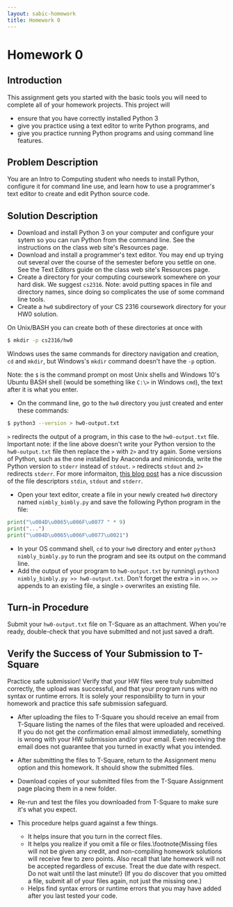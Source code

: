 ```yaml
---
layout: sabic-homework
title: Homework 0
---
```


# Homework 0

## Introduction

This assignment gets you started with the basic tools you will need to complete all of your homework projects.  This project will


- ensure that you have correctly installed Python 3
- give you practice using a text editor to write Python programs, and
- give you practice running Python programs and using command line features.


## Problem Description

You are an Intro to Computing student who needs to install Python, configure it for command line use, and learn how to use a programmer's text editor to create and edit Python source code.

## Solution Description

- Download and install Python 3 on your computer and configure your sytem so you can run Python from the command line. See the instructions on the class web site's Resources page.
- Download and install a programmer's text editor.  You may end up trying out several over the course of the semester before you settle on one. See the Text Editors guide on the class web site's Resources page.
- Create a directory for your computing coursework somewhere on your hard disk.  We suggest `cs2316`.  Note: avoid putting spaces in file and directory names, since doing so complicates the use of some command line tools.
- Create a `hw0` subdirectory of your CS 2316 coursework directory for your HW0 solution.

On Unix/BASH you can create both of these directories at once with

```sh
$ mkdir -p cs2316/hw0
```

Windows uses the same commands for directory navigation and creation, `cd` and `mkdir`, but Windows's `mkdir` command doesn't have the `-p` option.

Note: the `$` is the command prompt on most Unix shells and Windows 10's Ubuntu BASH shell (would be something like `C:\>` in Windows `cmd`), the text after it is what you enter.

- On the command line, go to the `hw0` directory you just created and enter these commands:

```sh
$ python3 --version > hw0-output.txt
```

`>` redirects the output of a program, in this case to the `hw0-output.txt` file. Important note: if the line above doesn't write your Python version to the `hw0-output.txt` file then replace the `>` with `2>` and try again. Some versions of Python, such as the one installed by Anaconda and miniconda, write the Python version to `stderr` instead of `stdout`. `>` redirects `stdout` and `2>` redirects `stderr`. For more informaiton,  [this blog post](http://www.jstorimer.com/blogs/workingwithcode/7766119-when-to-use-stderr-instead-of-stdout) has a nice discussion of the file descriptors `stdin`, `stdout` and `stderr`.

- Open your text editor, create a file in your newly created `hw0` directory named `nimbly_bimbly.py` and save the following Python program in the file:

```Python
print("\u004D\u0065\u006F\u0077 " * 9)
print("...")
print("\u004D\u0065\u006F\u0077\u0021")
```
- In your OS command shell, `cd` to your `hw0` directory and enter `python3 nimbly_bimbly.py` to run the program and see its output on the command line.
- Add the output of your program to `hw0-output.txt` by running\\
  `python3 nimbly_bimbly.py >> hw0-output.txt`. Don't forget the extra `>` in `>>`. `>>` appends to an existing file, a single `>` overwrites an existing file.


## Turn-in Procedure

Submit your `hw0-output.txt` file on T-Square as an attachment.  When you're ready, double-check that you have submitted and not just saved a draft.

## Verify the Success of Your Submission to T-Square

Practice safe submission! Verify that your HW files were truly submitted correctly, the upload was successful, and that your program runs with no syntax or runtime errors. It is solely your responsibility to turn in your homework and practice this safe submission safeguard.

- After uploading the files to T-Square you should receive an email from T-Square listing the names of the files that were uploaded and received. If you do not get the confirmation email almost immediately, something is wrong with your HW submission and/or your email. Even receiving the email does not guarantee that you turned in exactly what you intended.
- After submitting the files to T-Square, return to the Assignment menu option and this homework. It should show the submitted files.
- Download copies of your submitted files from the T-Square Assignment page placing them in a new folder.
- Re-run and test the files you downloaded from T-Square to make sure it's what you expect.
- This procedure helps guard against a few things.

    - It helps insure that you turn in the correct files.
    - It helps you realize if you omit a file or files.\footnote{Missing files will not be given any credit, and non-compiling homework solutions will receive few to zero points. Also recall that late homework will not be accepted regardless of excuse. Treat the due date with respect.  Do not wait until the last minute!}
(If you do discover that you omitted a file, submit all of your files again, not just the missing one.)
    - Helps find syntax errors or runtime errors that you may have added after you last tested your code.
